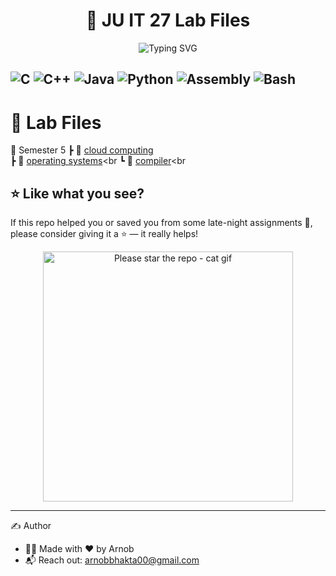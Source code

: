 <h1 align="center">
  🚀 JU IT 27 Lab Files
</h1>

<p align="center">
  <img src="https://readme-typing-svg.demolab.com?font=Fira+Code&duration=3000&pause=1000&color=4ADE80&center=true&vCenter=true&multiline=true&width=600&lines=All+Lab+Assignments+In+One+Place!%F0%9F%9A%80" alt="Typing SVG" />
</p>

![C](https://img.shields.io/badge/C-00599C?style=for-the-badge&logo=c&logoColor=white)
![C++](https://img.shields.io/badge/C++-00599C?style=for-the-badge&logo=c%2B%2B&logoColor=white)
![Java](https://img.shields.io/badge/Java-007396?style=for-the-badge&logo=java&logoColor=white)
![Python](https://img.shields.io/badge/Python-3776AB?style=for-the-badge&logo=python&logoColor=white)
![Assembly](https://img.shields.io/badge/Assembly-6E4C13?style=for-the-badge&logo=gnuemacs&logoColor=white)
![Bash](https://img.shields.io/badge/Bash-121011?style=for-the-badge&logo=gnu-bash&logoColor=white)
---

# 📁 Lab Files

📂 Semester 5
┣ 📜 [cloud computing](./semester-5/cloud/readme.md)<br>
┣ 📜 [operating systems](./semester-5/os/readme.md)<br
┗ 📜 [compiler](./semester-5/compiler/readme.md)<br



## ⭐ Like what you see?

If this repo helped you or saved you from some late-night assignments 🥲, please consider giving it a ⭐ — it really helps!

<p align="center">
  <img src="https://media0.giphy.com/media/v1.Y2lkPTc5MGI3NjExODNpdXRha3ppemd5aGZ4cm1kMTJobW5hazdvMXA5cXM1OXE5cXRkOSZlcD12MV9pbnRlcm5hbF9naWZfYnlfaWQmY3Q9Zw/CT5Ye7uVJLFtu/giphy.gif" width="400" alt="Please star the repo - cat gif" />
</p>

---
✍️ Author
- 👨‍💻 Made with ❤️ by Arnob
- 📬 Reach out: arnobbhakta00@gmail.com
